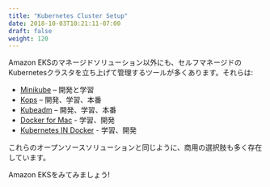 ```yaml
---
title: "Kubernetes Cluster Setup"
date: 2018-10-03T10:21:11-07:00
draft: false
weight: 120
---
```


<!--
In addition to the managed Amazon EKS solution, there are many tools available to help bootstrap and configure a self-managed Kubernetes cluster.  They include:
-->
Amazon EKSのマネージドソリューション以外にも、セルフマネージドのKubernetesクラスタを立ち上げて管理するツールが多くあります。それらは:

<!--
* [Minikube](https://kubernetes.io/docs/setup/minikube/) – Development and Learning
* [Kops](https://github.com/kubernetes/kops) – Learning, Development, Production
* [Kubeadm](https://kubernetes.io/docs/setup/production-environment/tools/kubeadm/create-cluster-kubeadm/) – Learning, Development, Production
* [Docker for Mac](https://docs.docker.com/docker-for-mac/#kubernetes) - Learning, Development
* [Kubernetes IN Docker](https://github.com/kubernetes-sigs/kind) - Learning, Development
-->
* [Minikube](https://kubernetes.io/docs/setup/minikube/) – 開発と学習
* [Kops](https://github.com/kubernetes/kops) – 開発、学習、本番
* [Kubeadm](https://kubernetes.io/docs/setup/production-environment/tools/kubeadm/create-cluster-kubeadm/) – 開発、学習、本番
* [Docker for Mac](https://docs.docker.com/docker-for-mac/#kubernetes) - 学習、開発
* [Kubernetes IN Docker](https://github.com/kubernetes-sigs/kind) - 学習、開発

<!--
Alongside these open source solutions, there are also many commercial options available.
-->
これらのオープンソースソリューションと同じように、商用の選択肢も多く存在しています。

<!--
Let's take a look at Amazon EKS!
-->
Amazon EKSをみてみましょう!